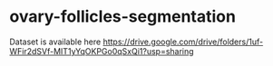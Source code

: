 # ovary-follicles-segmentation
Dataset is available here https://drive.google.com/drive/folders/1uf-WFir2dSVf-MIT1yYqOKPGo0qSxQi1?usp=sharing

